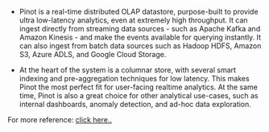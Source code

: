 - Pinot is a real-time distributed OLAP datastore, purpose-built to provide ultra low-latency analytics, even at extremely high throughput. It can ingest directly from streaming data sources - such as Apache Kafka and Amazon Kinesis - and make the events available for querying instantly. It can also ingest from batch data sources such as Hadoop HDFS, Amazon S3, Azure ADLS, and Google Cloud Storage.

- At the heart of the system is a columnar store, with several smart indexing and pre-aggregation techniques for low latency. This makes Pinot the most perfect fit for user-facing realtime analytics. At the same time, Pinot is also a great choice for other analytical use-cases, such as internal dashboards, anomaly detection, and ad-hoc data exploration.

For more reference: [click here..](https://docs.pinot.apache.org/)